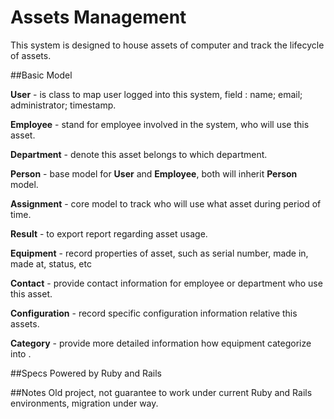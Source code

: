 # Assets Management

This system is designed to house assets of computer and track the lifecycle of assets.

##Basic Model

**User** - is class to map user logged into this system, field : name; email; administrator; timestamp. 

**Employee** - stand for employee involved in the system, who will use this asset.

**Department** -  denote this asset belongs to which department.

**Person** - base model for **User** and **Employee**, both will inherit **Person**   model.

**Assignment** -  core model to track who will use what asset during period of time.

**Result** -  to export report regarding asset usage.

**Equipment** -  record properties of asset, such as serial number, made in, made at, status, etc 

**Contact** -  provide contact information for employee or department who use this asset.

**Configuration** -  record specific configuration information relative this assets.

**Category** -  provide more detailed information how equipment categorize into .

##Specs
Powered by Ruby and Rails

##Notes
Old project, not guarantee to work under current Ruby and Rails environments,  migration under way.

